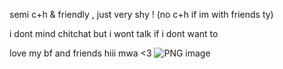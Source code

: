 semi c+h & friendly , just very shy ! (no c+h if im with friends ty)

i dont mind chitchat but i wont talk if i dont want to 

love my bf and friends hiii mwa <3
![PNG image](https://github.com/user-attachments/assets/14e27e19-6c10-4413-9713-2824180ba914)
